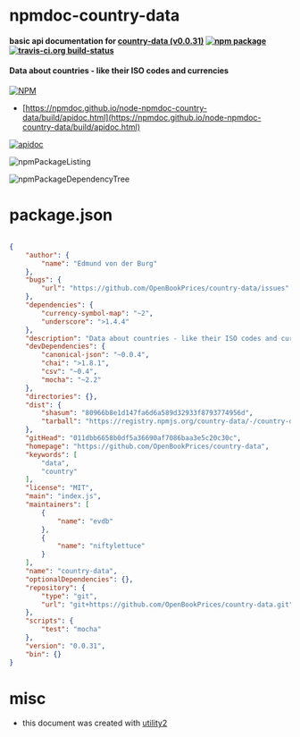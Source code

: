 # npmdoc-country-data

#### basic api documentation for  [country-data (v0.0.31)](https://github.com/OpenBookPrices/country-data)  [![npm package](https://img.shields.io/npm/v/npmdoc-country-data.svg?style=flat-square)](https://www.npmjs.org/package/npmdoc-country-data) [![travis-ci.org build-status](https://api.travis-ci.org/npmdoc/node-npmdoc-country-data.svg)](https://travis-ci.org/npmdoc/node-npmdoc-country-data)

#### Data about countries - like their ISO codes and currencies

[![NPM](https://nodei.co/npm/country-data.png?downloads=true&downloadRank=true&stars=true)](https://www.npmjs.com/package/country-data)

- [https://npmdoc.github.io/node-npmdoc-country-data/build/apidoc.html](https://npmdoc.github.io/node-npmdoc-country-data/build/apidoc.html)

[![apidoc](https://npmdoc.github.io/node-npmdoc-country-data/build/screenCapture.buildCi.browser.%252Ftmp%252Fbuild%252Fapidoc.html.png)](https://npmdoc.github.io/node-npmdoc-country-data/build/apidoc.html)

![npmPackageListing](https://npmdoc.github.io/node-npmdoc-country-data/build/screenCapture.npmPackageListing.svg)

![npmPackageDependencyTree](https://npmdoc.github.io/node-npmdoc-country-data/build/screenCapture.npmPackageDependencyTree.svg)



# package.json

```json

{
    "author": {
        "name": "Edmund von der Burg"
    },
    "bugs": {
        "url": "https://github.com/OpenBookPrices/country-data/issues"
    },
    "dependencies": {
        "currency-symbol-map": "~2",
        "underscore": ">1.4.4"
    },
    "description": "Data about countries - like their ISO codes and currencies",
    "devDependencies": {
        "canonical-json": "~0.0.4",
        "chai": ">1.8.1",
        "csv": "~0.4",
        "mocha": "~2.2"
    },
    "directories": {},
    "dist": {
        "shasum": "80966b8e1d147fa6d6a589d32933f8793774956d",
        "tarball": "https://registry.npmjs.org/country-data/-/country-data-0.0.31.tgz"
    },
    "gitHead": "011dbb6658b0df5a36690af7086baa3e5c20c30c",
    "homepage": "https://github.com/OpenBookPrices/country-data",
    "keywords": [
        "data",
        "country"
    ],
    "license": "MIT",
    "main": "index.js",
    "maintainers": [
        {
            "name": "evdb"
        },
        {
            "name": "niftylettuce"
        }
    ],
    "name": "country-data",
    "optionalDependencies": {},
    "repository": {
        "type": "git",
        "url": "git+https://github.com/OpenBookPrices/country-data.git"
    },
    "scripts": {
        "test": "mocha"
    },
    "version": "0.0.31",
    "bin": {}
}
```



# misc
- this document was created with [utility2](https://github.com/kaizhu256/node-utility2)
